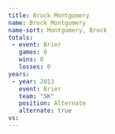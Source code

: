 ```yaml
---
title: Brock Montgomery
name: Brock Montgomery
name-sort: Montgomery, Brock
totals:
 - event: Brier
   games: 0
   wins: 0
   losses: 0
years:
 - year: 2013
   event: Brier
   team: "SK"
   position: Alternate
   alternate: true
vs:
---
```

